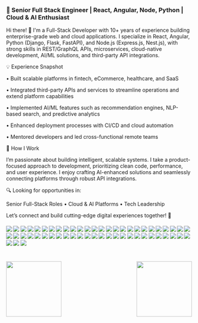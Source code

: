 ### 🚀 Senior Full Stack Engineer | React, Angular, Node, Python | Cloud & AI Enthusiast

Hi there! 👋 I'm a Full-Stack Developer with 10+ years of experience building enterprise-grade web and cloud applications. I specialize in React, Angular, Python (Django, Flask, FastAPI), and Node.js (Express.js, Nest.js), with strong skills in REST/GraphQL APIs, microservices, cloud-native development, AI/ML solutions, and third-party API integrations.

💡 Experience Snapshot

• Built scalable platforms in fintech, eCommerce, healthcare, and SaaS

• Integrated third-party APIs and services to streamline operations and extend platform capabilities

• Implemented AI/ML features such as recommendation engines, NLP-based search, and predictive analytics

• Enhanced deployment processes with CI/CD and cloud automation

• Mentored developers and led cross-functional remote teams

🧠 How I Work

I’m passionate about building intelligent, scalable systems. I take a product-focused approach to development, prioritizing clean code, performance, and user experience. I enjoy crafting AI-enhanced solutions and seamlessly connecting platforms through robust API integrations.

🔍 Looking for opportunities in:

Senior Full-Stack Roles • Cloud & AI Platforms • Tech Leadership

Let’s connect and build cutting-edge digital experiences together! 🤝

####      ![](https://img.shields.io/badge/React-red) ![](https://img.shields.io/badge/Next-red) ![](https://img.shields.io/badge/Angular-red) ![](https://img.shields.io/badge/Vue-red) ![](https://img.shields.io/badge/TypeScript-red) ![](https://img.shields.io/badge/JavaScript-red) ![](https://img.shields.io/badge/TailwindCSS-red) ![](https://img.shields.io/badge/SASS-red) ![](https://img.shields.io/badge/Django-green) ![](https://img.shields.io/badge/Flask-green) ![](https://img.shields.io/badge/FastAPI-green) ![](https://img.shields.io/badge/DjangoRESTFramework-green) ![](https://img.shields.io/badge/FlaskRESTful-green) ![](https://img.shields.io/badge/Celery-green) ![](https://img.shields.io/badge/SQLAlchemy-green) ![](https://img.shields.io/badge/Node-green) ![](https://img.shields.io/badge/Express-green) ![](https://img.shields.io/badge/Nest-green) ![](https://img.shields.io/badge/RESTfulAPI-green) ![](https://img.shields.io/badge/GraphQL-green) ![](https://img.shields.io/badge/TensorFlow-blue) ![](https://img.shields.io/badge/PyTorch-blue) ![](https://img.shields.io/badge/Keras-blue) ![](https://img.shields.io/badge/ScikitLearn-blue) ![](https://img.shields.io/badge/Pandas-blue) ![](https://img.shields.io/badge/NumPy-blue) ![](https://img.shields.io/badge/SpaCy-blue) ![](https://img.shields.io/badge/NLTK-blue) ![](https://img.shields.io/badge/OpenCV-blue) ![](https://img.shields.io/badge/MoviePy-blue) ![](https://img.shields.io/badge/NLP-blue) ![](https://img.shields.io/badge/LangChain-blue) ![](https://img.shields.io/badge/RAG-blue) ![](https://img.shields.io/badge/Pytest-brown) ![](https://img.shields.io/badge/Jest-brown) ![](https://img.shields.io/badge/Mocha-brown) ![](https://img.shields.io/badge/Cypress-brown) ![](https://img.shields.io/badge/Selenium-brown) ![](https://img.shields.io/badge/Supertest-brown) ![](https://img.shields.io/badge/AWS-pink) ![](https://img.shields.io/badge/Azure-pink) ![](https://img.shields.io/badge/GCP-pink) ![](https://img.shields.io/badge/Docker-pink) ![](https://img.shields.io/badge/Kubernetes-pink) ![](https://img.shields.io/badge/Jenkins-pink) ![](https://img.shields.io/badge/Terraform-pink) ![](https://img.shields.io/badge/CI/CD-pink) ![](https://img.shields.io/badge/WebSocket-gray) ![](https://img.shields.io/badge/JWT-gray) ![](https://img.shields.io/badge/0Auth-gray) ![](https://img.shields.io/badge/Firebase-gray) ![](https://img.shields.io/badge/Swagger/OpenAPI-gray) ![](https://img.shields.io/badge/Elasticsearch-gray) ![](https://img.shields.io/badge/SEO-gray) ![](https://img.shields.io/badge/LLMs-gray)

<h1 align="center"></h1>
<img align="left" height="150px" src="https://github-readme-stats.vercel.app/api?username=0xCodeFuture&show_icons=true&count_private=true&theme=algolia"/>
<img align="right" height="150px" src="https://github-readme-stats.vercel.app/api/top-langs/?username=0xCodeFuture&layout=compact&theme=algolia&count_private=true" />
<br/>  
